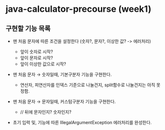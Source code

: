 # java-calculator-precourse (week1)


## 구현할 기능 목록
- 맨 처음 문자에 따른 조건을 설정한다 (숫자?, 문자?, 이상한 값? -> 에러처리)
  - 앞이 숫자로 시작?
  - 앞이 문자로 시작?
  - 앞이 이상한 값으로 시작?

- 맨 처음 문자 → 숫자일때, 기본구분자 기능을 구현한다.
  - 연산자, 피연산자를 인덱스 기준으로 나눌건지, split함수로 나눌건지는 아직 못 정함.

- 맨 처음 문자 → 문자일때, 커스텀구분자 기능을 구현한다.
  - // 뒤에 문자인지? 숫자인지? 

- 초기 입력 및, 기능에 따른 IllegalArgumentException 에러처리를 완성한다. 

